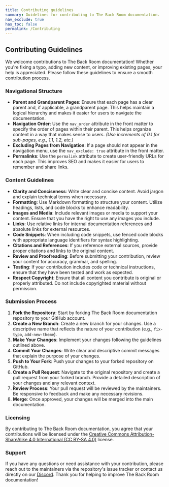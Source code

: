 ```yaml
---
title: Contributing guidelines
summary: Guidelines for contributing to The Back Room documentation.
nav_exclude: true
has_toc: false
permalink: /Contributing
---
```


## Contributing Guidelines
We welcome contributions to The Back Room documentation! Whether you're fixing a typo, adding new content, or improving existing pages, your help is appreciated. Please follow these guidelines to ensure a smooth contribution process.

### Navigational Structure
- **Parent and Grandparent Pages**: Ensure that each page has a clear parent and, if applicable, a grandparent page. This helps maintain a logical hierarchy and makes it easier for users to navigate the documentation.
- **Navigation Order**: Use the `nav_order` attribute in the front matter to specify the order of pages within their parent. This helps organize content in a way that makes sense to users. *(Use increments of 0.1 for sub-pages, e.g., 1.1, 1.2, etc.)*
- **Excluding Pages from Navigation**: If a page should not appear in the navigation menu, use the `nav_exclude: true` attribute in the front matter.
- **Permalinks**: Use the `permalink` attribute to create user-friendly URLs for each page. This improves SEO and makes it easier for users to remember and share links.

### Content Guidelines
- **Clarity and Conciseness**: Write clear and concise content. Avoid jargon and explain technical terms when necessary.
- **Formatting**: Use Markdown formatting to structure your content. Utilize headings, lists, and code blocks to enhance readability.
- **Images and Media**: Include relevant images or media to support your content. Ensure that you have the right to use any images you include.
- **Links**: Use relative links for internal documentation references and absolute links for external resources.
- **Code Snippets**: When including code snippets, use fenced code blocks with appropriate language identifiers for syntax highlighting.
- **Citations and References**: If you reference external sources, provide proper citations and links to the original content.
- **Review and Proofreading**: Before submitting your contribution, review your content for accuracy, grammar, and spelling.
- **Testing**: If your contribution includes code or technical instructions, ensure that they have been tested and work as expected.
- **Respect Copyright**: Ensure that all content you contribute is original or properly attributed. Do not include copyrighted material without permission.


### Submission Process
1. **Fork the Repository**: Start by forking The Back Room documentation repository to your GitHub account.
2. **Create a New Branch**: Create a new branch for your changes. Use a descriptive name that reflects the nature of your contribution (e.g., `fix-typo`, `add-new-theme`).
3. **Make Your Changes**: Implement your changes following the guidelines outlined above.
4. **Commit Your Changes**: Write clear and descriptive commit messages that explain the purpose of your changes.
5. **Push to Your Fork**: Push your changes to your forked repository on GitHub.
6. **Create a Pull Request**: Navigate to the original repository and create a pull request from your forked branch. Provide a detailed description of your changes and any relevant context.
7. **Review Process**: Your pull request will be reviewed by the maintainers. Be responsive to feedback and make any necessary revisions.
8. **Merge**: Once approved, your changes will be merged into the main documentation.

### Licensing
By contributing to The Back Room documentation, you agree that your contributions will be licensed under the [Creative Commons Attribution-ShareAlike 4.0 International (CC BY-SA 4.0)](https://creativecommons.org/licenses/by-sa/4.0/) license.

### Support
If you have any questions or need assistance with your contribution, please reach out to the maintainers via the repository's issue tracker or contact us directly on our [Discord](https://discord.gg/Yxj2t8ZbvX).
Thank you for helping to improve The Back Room documentation!